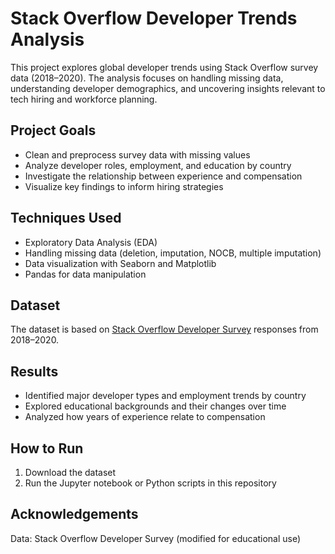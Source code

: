 # Stack Overflow Developer Trends Analysis

This project explores global developer trends using Stack Overflow survey data (2018–2020). The analysis focuses on handling missing data, understanding developer demographics, and uncovering insights relevant to tech hiring and workforce planning.

## Project Goals

- Clean and preprocess survey data with missing values
- Analyze developer roles, employment, and education by country
- Investigate the relationship between experience and compensation
- Visualize key findings to inform hiring strategies

## Techniques Used

- Exploratory Data Analysis (EDA)
- Handling missing data (deletion, imputation, NOCB, multiple imputation)
- Data visualization with Seaborn and Matplotlib
- Pandas for data manipulation

## Dataset

The dataset is based on [Stack Overflow Developer Survey](https://insights.stackoverflow.com/survey) responses from 2018–2020.

## Results

- Identified major developer types and employment trends by country
- Explored educational backgrounds and their changes over time
- Analyzed how years of experience relate to compensation

## How to Run

1. Download the dataset
2. Run the Jupyter notebook or Python scripts in this repository

## Acknowledgements

Data: Stack Overflow Developer Survey (modified for educational use)
